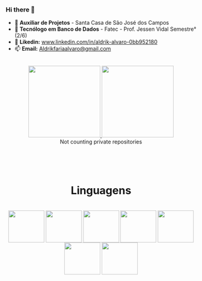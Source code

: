### Hi there 👋


- 🔭 **Auxiliar de Projetos** - Santa Casa de São José dos Campos 
- 🌱 **Tecnólogo em Banco de Dados** - Fatec - Prof. Jessen Vidal Semestre°(2/6)
- 💬 **Likedin:** www.linkedin.com/in/aldrik-alvaro-0bb952180
- 📫 **Email:** Aldrikfariaalvaro@gmail.com

<br>
<div align = "center">
  <a href="https://github.com/Aldrik-Alvaro">
   <img height = "190em" src = "https://github-readme-stats.vercel.app/api?username=Aldrik-Alvaro&show_icons=true&theme=cobalt&include_all_commits=true&count_private=false" />
  </a>
  
  <a href="https://github.com/Aldrik-Alvaro">
   <img height = "190em" src = "https://github-readme-stats.vercel.app/api/top-langs/?username=Aldrik-Alvaro&layout=compact&show_icons=true&theme=cobalt&include_all_commits=true&count_private=false" />
  </a></br> Not counting private repositories
  
  </br></br></br>
  <h1>Linguagens</h1>
</div>
<br>

<div align = "center">
   <!--- HTML5 ---><img align = "center" alt = "" height = "85" width = "95" src ="https://cdn.jsdelivr.net/gh/devicons/devicon/icons/html5/html5-original-wordmark.svg"/>
   <!--- CSS3 ---><img align = "center" alt = "" height = "85" width = "95" src ="https://cdn.jsdelivr.net/gh/devicons/devicon/icons/css3/css3-original-wordmark.svg"/> 
   <!--- BOOTSTRAP ---><img align = "center" alt = "" height = "85" width = "95" src ="https://cdn.jsdelivr.net/gh/devicons/devicon/icons/bootstrap/bootstrap-plain-wordmark.svg"/>
  <!--- PHP ---><img align = "center" alt = "" height = "85" width = "95" src ="https://cdn.jsdelivr.net/gh/devicons/devicon/icons/php/php-original.svg"/>
   <!--- LARAVEL ---><img align = "center" alt = "" height = "85" width = "95" src ="https://cdn.jsdelivr.net/gh/devicons/devicon/icons/laravel/laravel-plain-wordmark.svg"/>
   <!--- ORACLE ---><img align = "center" alt = "" height = "85" width = "95" src ="https://cdn.jsdelivr.net/gh/devicons/devicon/icons/oracle/oracle-original.svg"/>
   <!--- MYSQL ---><img align = "center" alt = "" height = "85" width = "95" src ="https://cdn.jsdelivr.net/gh/devicons/devicon/icons/mysql/mysql-original-wordmark.svg"/>
   
  </a>
  </br>
</div>
